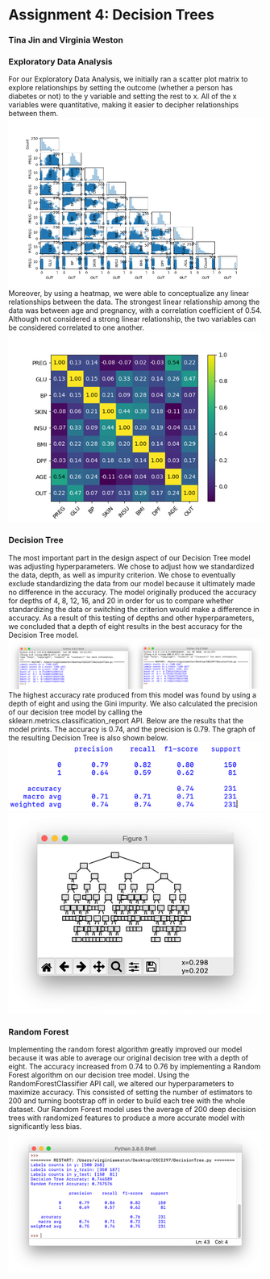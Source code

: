 # Assignment 4: Decision Trees
### Tina Jin and Virginia Weston

### Exploratory Data Analysis 
For our Exploratory Data Analysis, we initially ran a scatter plot matrix to explore relationships by setting the outcome (whether a person has diabetes or not) to the y variable and setting the rest to x. All of the x variables were quantitative, making it easier to decipher relationships between them.
![](/images/Figure_2.png)
Moreover, by using a heatmap, we were able to conceptualize any linear relationships between the data. The strongest linear relationship among the data was between age and pregnancy, with a correlation coefficient of 0.54. Although not considered a strong linear relationship, the two variables can be considered correlated to one another. 
![](/images/Figure_1.png)
### Decision Tree
The most important part in the design aspect of our Decision Tree model was adjusting hyperparameters. We chose to adjust how we standardized the data, depth, as well as impurity criterion. We chose to eventually exclude standardizing the data from our model because it ultimately made no difference in the accuracy. The model originally produced the accuracy for depths of 4, 8, 12, 16, and 20 in order for us to compare whether standardizing the data or switching the criterion would make a difference in accuracy. As a result of this testing of depths and other hyperparameters, we concluded that a depth of eight results in the best accuracy for the Decision Tree model.
![](/images/impurity.png)
The highest accuracy rate produced from this model was found by using a depth of eight and using the Gini impurity. We also calculated the precision of our decision tree model by calling the sklearn.metrics.classification_report API. Below are the results that the model prints. The accuracy is 0.74, and the precision is 0.79. The graph of the resulting Decision Tree is also shown below.
![](/images/DTprecision.png)
![](/images/treegraph.png)
### Random Forest
Implementing the random forest algorithm greatly improved our model because it was able to average our original decision tree with a depth of eight. The accuracy increased from 0.74 to 0.76 by implementing a Random Forest algorithm on our decision tree model. Using the RandomForestClassifier API call, we altered our hyperparameters to maximize accuracy. This consisted of setting the number of estimators to 200 and turning bootstrap off in order to build each tree with the whole dataset. Our Random Forest model uses the average of 200 deep decision trees with randomized features to produce a more accurate model with significantly less bias.
![](/images/RFprecision.png)
